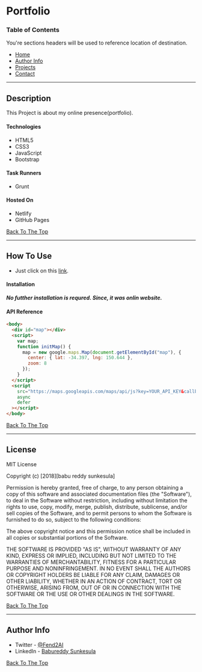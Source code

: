 # Portfolio

<!-- ![Project Image](project-image-url) -->

<!-- > This is a ReadMe template to help save you time and effort. -->

<!-- --- -->

### Table of Contents

You're sections headers will be used to reference location of destination.

- [Home](#description)
- [Author Info](#author-info)
- [Projects](#how-to-use)
- [Contact](#references)

---

## Description

This Project is about my online presence(portfolio).

#### Technologies

- HTML5
- CSS3
- JavaScript
- Bootstrap

#### Task Runners

- Grunt

#### Hosted On

- Netlify
- GitHub Pages

[Back To The Top](#read-me-template)

---

## How To Use

- Just click on this [link](project**:https://sbabureddy.github.io/portfolio_fend/portfolio.html.).

#### Installation

**_No futther installation is requred. Since, it was onlin website._**

#### API Reference

```html
<body>
  <div id="map"></div>
  <script>
    var map;
    function initMap() {
      map = new google.maps.Map(document.getElementById("map"), {
        center: { lat: -34.397, lng: 150.644 },
        zoom: 8
      });
    }
  </script>
  <script
    src="https://maps.googleapis.com/maps/api/js?key=YOUR_API_KEY&callback=initMap"
    async
    defer
  ></script>
</body>
```

[Back To The Top](#read-me-template)

<!-- --- -->

<!-- ## References
[Back To The Top](#read-me-template) -->

---

## License

MIT License

Copyright (c) [2018][babu reddy sunkesula]

Permission is hereby granted, free of charge, to any person obtaining a copy
of this software and associated documentation files (the "Software"), to deal
in the Software without restriction, including without limitation the rights
to use, copy, modify, merge, publish, distribute, sublicense, and/or sell
copies of the Software, and to permit persons to whom the Software is
furnished to do so, subject to the following conditions:

The above copyright notice and this permission notice shall be included in all
copies or substantial portions of the Software.

THE SOFTWARE IS PROVIDED "AS IS", WITHOUT WARRANTY OF ANY KIND, EXPRESS OR
IMPLIED, INCLUDING BUT NOT LIMITED TO THE WARRANTIES OF MERCHANTABILITY,
FITNESS FOR A PARTICULAR PURPOSE AND NONINFRINGEMENT. IN NO EVENT SHALL THE
AUTHORS OR COPYRIGHT HOLDERS BE LIABLE FOR ANY CLAIM, DAMAGES OR OTHER
LIABILITY, WHETHER IN AN ACTION OF CONTRACT, TORT OR OTHERWISE, ARISING FROM,
OUT OF OR IN CONNECTION WITH THE SOFTWARE OR THE USE OR OTHER DEALINGS IN THE
SOFTWARE.

[Back To The Top](#read-me-template)

---

## Author Info

- Twitter - [@Fend2AI](https://twitter.com/EkLavyudu)
- LinkedIn - [Babureddy Sunkesula](https://www.linkedin.com/in/babureddys/)

[Back To The Top](#read-me-template)
